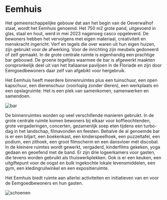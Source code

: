 # Eemhuis

Het gemeenschappelijke gebouw dat aan het begin van de Oeverwalhof staat, wordt het Eemhuis genoemd. Het 750 m2 grote pand, uitgevoerd in glas, staal en hout, werd in mei 2023 nagenoeg casco opgeleverd. De bewoners hebben het vervolgens met eigen materiaal, creativiteit en menskracht ingericht. Verf en tegels die over waren uit hun eigen huizen, zijn gebruikt voor de afwerking. Voor de inrichting zijn meubels gedoneerd of zelf gemaakt. In de grote centrale ruimte is eigenhandig een prachtige bar gebouwd. De groene tegeltjes waarmee de bar is afgewerkt maakten oorspronkelijk deel uit van het Italiaanse paviljoen in de Floriade en zijn door Eemgoedbewoners daar zelf van afgebikt voor hergebruik.

Het Eemhuis heeft meerdere binnenruimtes plus een tuinschuur, een open kapschuur, een dierenschuur (voorlopig zonder dieren), een werkplaats en een opslagruimte. Het is een plek van samenkomen, samenwerken en samendoen.

![bar](/images/eemhuis-bar.jpg)

De binnenruimtes worden op veel verschillende manieren gebruikt. In de grote centrale ruimte komen bewoners bij elkaar voor koffieochtenden, grote vergaderingen, concerten, gezamenlijk soep eten tijdens een turbo-dag in het landschap, filmavonden en feesten. Behalve de al genoemde bar is er een biljart, een boekenkast, een kinderspeelhoek, een puzzeltafel, een podium, een zithoek, een groot filmscherm en een dansvloer mét discobal. In de kleinere ruimtes wordt gewerkt, vergaderd, kinderfilms gekeken, yoga gedaan en geoefend met de band. Er zijn drie logeerkamers voor gasten, die tevens worden gebruikt als thuiswerkplekken. Ook is er een keuken, een uitgiftepunt voor de oogst en bulk ingekochte lokale levensmiddelen, een gym, een kledingruilwinkel en een expositieruimte.

Het Eemhuis biedt ruimte aan allerlei activiteiten en initiatieven van en voor de Eemgoedbewoners en hun gasten.

![schoenen](/images/eemhuis-schoenen.jpg)
